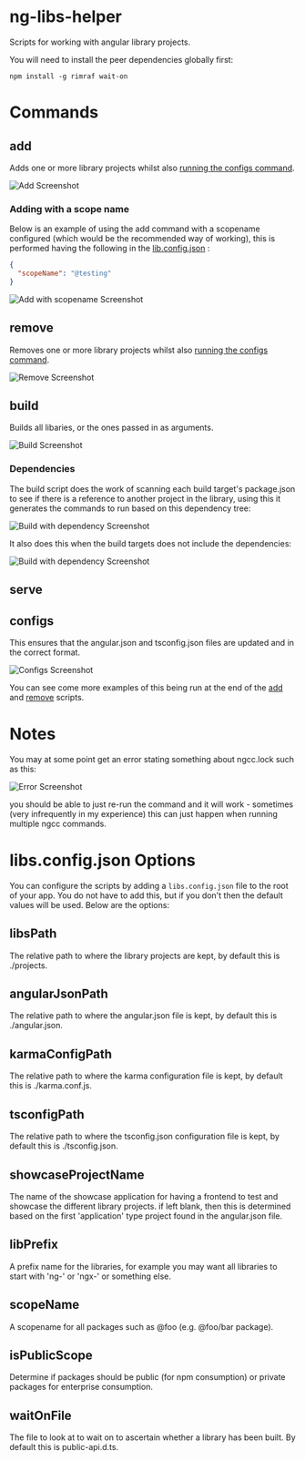 # ng-libs-helper
Scripts for working with angular library projects.

You will need to install the peer dependencies globally first:

```
npm install -g rimraf wait-on
```

# Commands
## add
Adds one or more library projects whilst also [running the configs command](#configs).

![Add Screenshot](./screenshots/add.PNG)

### Adding with a scope name
Below is an example of using the add command with a scopename configured (which would be the recommended way of working),
this is performed having the following in the [lib.config.json](#libsconfigjson-options) :

```json
{
  "scopeName": "@testing"
}
```

![Add with scopename Screenshot](./screenshots/add_with_scope.PNG)

## remove
Removes one or more library projects whilst also [running the configs command](#configs).

![Remove Screenshot](./screenshots/remove.PNG)

## build
Builds all libaries, or the ones passed in as arguments.

![Build Screenshot](./screenshots/build.PNG)

### Dependencies
The build script does the work of scanning each build target's package.json to see if there is a reference to another project in the library, using this it generates the commands to run based on this dependency tree:

![Build with dependency Screenshot](./screenshots/build_dependencies_building.PNG)

It also does this when the build targets does not include the dependencies:

![Build with dependency Screenshot](./screenshots/build_dependencies_will_build.PNG)

## serve

## configs
This ensures that the angular.json and tsconfig.json files are updated and in the correct format.

![Configs Screenshot](./screenshots/configs.PNG)

You can see come more examples of this being run at the end of the [add](#add) and [remove](#remove) scripts.

# Notes
You may at some point get an error stating something about ngcc.lock such as this:

![Error Screenshot](./screenshots/build_error.PNG)

you should be able to just re-run the command and it will work - sometimes (very infrequently in my experience) this can just happen when running multiple ngcc commands.


# libs.config.json Options
You can configure the scripts by adding a `libs.config.json` file to the root of your app.
You do not have to add this, but if you don't then the default values will be used.
Below are the options:

## libsPath
The relative path to where the library projects are kept, by default this is ./projects.

## angularJsonPath
The relative path to where the angular.json file is kept, by default this is ./angular.json.

## karmaConfigPath
The relative path to where the karma configuration file is kept, by default this is ./karma.conf.js.

## tsconfigPath
The relative path to where the tsconfig.json configuration file is kept, by default this is ./tsconfig.json.

## showcaseProjectName
The name of the showcase application for having a frontend to test and showcase the different library projects.
if left blank, then this is determined based on the first 'application' type project found in the angular.json file.

## libPrefix
A prefix name for the libraries, for example you may want all libraries to start with 'ng-' or 'ngx-' or something else.

## scopeName
A scopename for all packages such as @foo (e.g. @foo/bar package).

## isPublicScope
Determine if packages should be public (for npm consumption) or private packages for enterprise consumption.

## waitOnFile
The file to look at to wait on to ascertain whether a library has been built. By default this is public-api.d.ts.